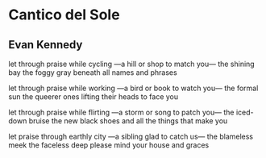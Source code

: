 # Cantico del Sole
## Evan Kennedy
let through praise while cycling
—a hill or shop to match you—
the shining bay
the foggy gray
beneath all names and phrases


let through praise while working
—a bird or book to watch you—
the formal sun
the queerer ones
lifting their heads to face you


let through praise while flirting
—a storm or song to patch you—
the iced-down bruise
the new black shoes
and all the things that make you


let praise through earthly city
—a sibling glad to catch us—
the blameless meek
the faceless deep
please mind your house and graces